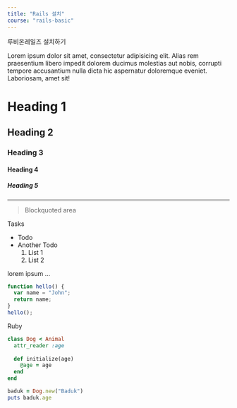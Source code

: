 ```yaml
---
title: "Rails 설치"
course: "rails-basic"
---
```


루비온레일즈 설치하기

Lorem ipsum dolor sit amet, consectetur adipisicing elit. Alias rem praesentium libero impedit dolorem ducimus molestias aut nobis, corrupti tempore accusantium nulla dicta hic aspernatur doloremque eveniet. Laboriosam, amet sit!

# Heading 1

## Heading 2

### Heading 3

#### Heading 4

##### Heading 5

---

> Blockquoted area

Tasks
- Todo
- Another Todo
  1. List 1
  2. List 2

lorem ipsum ...

```js
function hello() {
  var name = "John";
  return name;
}
hello();
```

Ruby

```ruby
class Dog < Animal
  attr_reader :age
  
  def initialize(age)
    @age = age
  end
end

baduk = Dog.new("Baduk")
puts baduk.age
```
